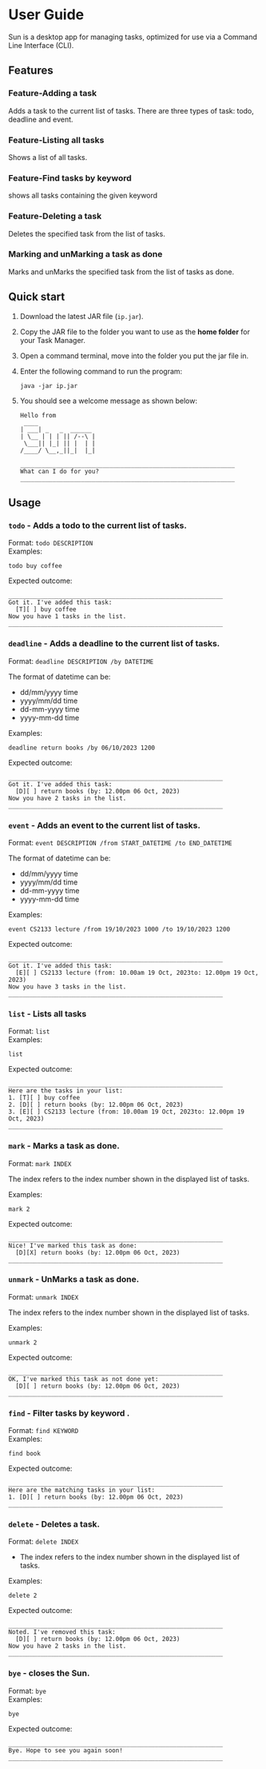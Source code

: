 # User Guide
Sun is a desktop app for managing tasks, 
optimized for use via a Command Line Interface (CLI).

## Features

### Feature-Adding a task

Adds a task to the current list of tasks.
There are three types of task: todo, deadline and event.

### Feature-Listing all tasks

Shows a list of all tasks.

### Feature-Find tasks by keyword

shows all tasks containing the given keyword

### Feature-Deleting a task

Deletes the specified task from the list of tasks.

### Marking and unMarking a task as done

Marks and unMarks the specified task from the list of tasks as done.

## Quick start

1. Download the latest JAR file (`ip.jar`).
2. Copy the JAR file to the folder you want to use as the **home folder** for your Task Manager.
3. Open a command terminal, move into the folder you put the jar file in.
4. Enter the following command to run the program:

   ```
   java -jar ip.jar
   ```

5. You should see a welcome message as shown below:
   ```   
   Hello from
    ____
   | ___| _   _  ______
   | \__ | | | || /--\ |
    \___|| |_| || |  | |
   /____/ \__,_||_|  |_|

   ____________________________________________________________
   What can I do for you?
   ____________________________________________________________
   ```

## Usage

### `todo` - Adds a todo to the current list of tasks.
Format: `todo DESCRIPTION​`  
Examples: 
```
todo buy coffee
```
Expected outcome: 
```
____________________________________________________________
Got it. I've added this task:
  [T][ ] buy coffee
Now you have 1 tasks in the list.
____________________________________________________________
```

### `deadline` - Adds a deadline to the current list of tasks.
Format: `deadline DESCRIPTION /by DATETIME` 

The format of datetime can be:

- dd/mm/yyyy time
- yyyy/mm/dd time
- dd-mm-yyyy time
- yyyy-mm-dd time

Examples:
```
deadline return books /by 06/10/2023 1200
```
Expected outcome:
```
____________________________________________________________
Got it. I've added this task:
  [D][ ] return books (by: 12.00pm 06 Oct, 2023)
Now you have 2 tasks in the list.
____________________________________________________________
```

### `event` - Adds an event to the current list of tasks.
Format: `event DESCRIPTION /from START_DATETIME /to END_DATETIME`  

The format of datetime can be:

- dd/mm/yyyy time
- yyyy/mm/dd time
- dd-mm-yyyy time
- yyyy-mm-dd time

Examples:
```
event CS2133 lecture /from 19/10/2023 1000 /to 19/10/2023 1200
```
Expected outcome:
```
____________________________________________________________
Got it. I've added this task:
  [E][ ] CS2133 lecture (from: 10.00am 19 Oct, 2023to: 12.00pm 19 Oct, 2023)
Now you have 3 tasks in the list.
____________________________________________________________
```
### `list` - Lists all tasks
Format: `list`  
Examples:
```
list
```
Expected outcome:
```
____________________________________________________________
Here are the tasks in your list:
1. [T][ ] buy coffee
2. [D][ ] return books (by: 12.00pm 06 Oct, 2023)
3. [E][ ] CS2133 lecture (from: 10.00am 19 Oct, 2023to: 12.00pm 19 Oct, 2023)
____________________________________________________________
```
### `mark` - Marks a task as done.
Format: `mark INDEX`  

The index refers to the index number shown in the displayed list of tasks.

Examples:
```
mark 2
```
Expected outcome:
```
____________________________________________________________
Nice! I've marked this task as done:
  [D][X] return books (by: 12.00pm 06 Oct, 2023)
____________________________________________________________
```
### `unmark` - UnMarks a task as done.
Format: `unmark INDEX`  

The index refers to the index number shown in the displayed list of tasks.

Examples:
```
unmark 2
```
Expected outcome:
```
____________________________________________________________
OK, I've marked this task as not done yet:
  [D][ ] return books (by: 12.00pm 06 Oct, 2023)
____________________________________________________________
```
### `find` - Filter tasks by keyword .
Format: `find KEYWORD`  
Examples:
```
find book
```
Expected outcome:
```
____________________________________________________________
Here are the matching tasks in your list:
1. [D][ ] return books (by: 12.00pm 06 Oct, 2023)
____________________________________________________________
```
### `delete` - Deletes a task.
Format: `delete INDEX`  

- The index refers to the index number shown in the displayed list of tasks.

Examples:
```
delete 2
```
Expected outcome:
```
____________________________________________________________
Noted. I've removed this task:
  [D][ ] return books (by: 12.00pm 06 Oct, 2023)
Now you have 2 tasks in the list.
____________________________________________________________
```
### `bye` - closes the Sun.
Format: `bye`  
Examples:
```
bye
```
Expected outcome:
```
____________________________________________________________
Bye. Hope to see you again soon!
____________________________________________________________
```